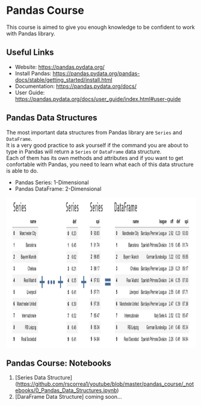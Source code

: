 # Pandas Course

This course is aimed to give you enough knowledge to be confident to work with Pandas library.

## Useful Links

* Website:       https://pandas.pydata.org/ 
* Install Pandas:       https://pandas.pydata.org/pandas-docs/stable/getting_started/install.html
* Documentation: https://pandas.pydata.org/docs/
* User Guide: https://pandas.pydata.org/docs/user_guide/index.html#user-guide

## Pandas Data Structures

The most important data structures from Pandas library are `Series` and `DataFrame`.<br>
It is a very good practice to ask yourself if the command you are about to type in Pandas will return a `Series` or `DataFrame` data structure.<br>
Each of them has its own methods and attributes and if you want to get confortable with Pandas, you need to learn what each of this data structure is able to do.

* Pandas Series: 1-Dimensional
* Pandas DataFrame: 2-Dimensional

<img src="_images/pandas_data_structures.png" width="1000" height="400" align="center" /><br>

## Pandas Course: Notebooks

1. [Series Data Structure] (https://github.com/rscorrea1/youtube/blob/master/pandas_course/_notebooks/0_Pandas_Data_Structures.ipynb)
2. [DaraFrame Data Structure] coming soon...